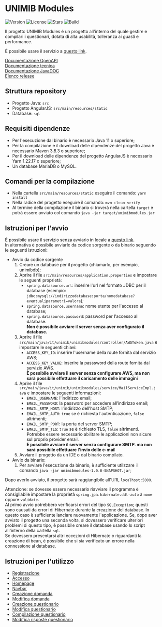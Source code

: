 # UNIMIB Modules

![Version](https://img.shields.io/badge/version-1.0.0-success)
![License](https://img.shields.io/github/license/UnimibSoftEngCourse2022/progetto-questionari-1-dev-team)
![Stars](https://img.shields.io/github/stars/UnimibSoftEngCourse2022/progetto-questionari-1-dev-team)
![Build](https://github.com/UnimibSoftEngCourse2022/progetto-questionari-1-dev-team/actions/workflows/build.yml/badge.svg)

Il progetto UNIMIB Modules è un progetto all'interno del quale gestire e compilari i questionari, dotata di alta usabilità, tolleranza ai guasti e performance.

È possibile usare il servizio a [questo link](http://unimibquestionari-env.eba-3behr9mi.eu-central-1.elasticbeanstalk.com/).

[Documentazione OpenAPI](https://unimibsoftengcourse2022.github.io/progetto-questionari-1-dev-team/)   
[Documentazione tecnica](https://github.com/UnimibSoftEngCourse2022/progetto-questionari-1-dev-team/blob/documentation/Documentation/DocumentoDiProgetto.pdf)  
[Documentazione JavaDOC](https://unimibsoftengcourse2022.github.io/progetto-questionari-1-dev-team/javadoc/)  
[Elenco release](https://github.com/UnimibSoftEngCourse2022/progetto-questionari-1-dev-team/releases)

## Struttura repository

- Progetto Java: `src`
- Progetto AngularJS: `src/main/resources/static`
- Database: `sql`

## Requisiti dipendenze

- Per l'esecuzione dal binario è necessario Java 11 o superiore;
- Per la compilazione e il download delle dipendenze del progetto Java è necessario Maven 3.8.3 o superiore;
- Per il download delle dipendenze del progetto AngularJS è necessario Yarn 1.22.17 o superiore;
- Un database MariaDB o MySQL.

## Comandi per la compilazione

- Nella cartella `src/main/resources/static` eseguire il comando: `yarn install`
- Nella radice del progetto eseguire il comando: `mvn clean verify`
- Al termine della compilazione il binario si troverà nella cartella `target` e potrà essere avviato col comando `java -jar target/unimibmodules.jar`

## Istruzioni per l'avvio
È possibile usare il servizio senza avviarlo in locale a [questo link](http://unimibquestionari-env.eba-3behr9mi.eu-central-1.elasticbeanstalk.com/).  
In alternativa è possibile avviarlo da codice sorgente o da binario seguendo le seguenti istruzioni:
- Avvio da codice sorgente
   1. Creare un database per il progetto (chiamarlo, per esempio, unimibdb);
   2. Aprire il file `src/main/resources/application.properties` e impostare le seguenti proprietà:
       * `spring.datasource.url`: inserire l'url nel formato JDBC per il database (esempio: `jdbc:mysql://indirizzodatabase:porta/nomedatabase?eventualiparametri=valore`);
       * `spring.datasource.username`: nome utente per l'accesso al database;
       * `spring.datasource.password`: password per l'accesso al database.  
      **Non è possibile avviare il server senza aver configurato il database.**
   3. Aprire il file `src/main/java/it/unimib/unimibmodules/controller/AWSToken.java` e impostare le seguenti chiavi:
       * `ACCESS_KEY_ID`: inserire l'username della route fornita dal servizio AWS;
       * `ACCESS_KEY_VALUE`: inserire la passsword della route fornita dal servizio AWS.  
      **È possibile avviare il server senza configurare AWS, ma non sarà possibile effettuare il caricamento delle immagini**
   4. Aprire il file `src/main/java/it/unimib/unimibmodules/service/MailServiceImpl.java` e impostare le seguenti informazioni:
       * `EMAIL_USERNAME`: l'indirizzo email;
       * `EMAIL_PASSWORD`: la password per accedere all'indirizzo email;
       * `EMAIL_SMTP_HOST`: l'indirizzo dell'host SMTP;
       * `EMAIL_SMTP_AUTH`: `true` se è richiesta l'autenticazione, `false` altrimenti;
       * `EMAIL_SMTP_PORT`: la porta del server SMTP;
       * `EMAIL_SMTP_TLS`: `true` se è richiesto TLS, `false` altrimenti.  
      Potrebbe essere necessario abilitare le applicazioni non sicure sul proprio provider email.  
      **È possibile avviare il server senza configurare SMTP. ma non sarà possibile effettuare l'invio delle e-mail**
   5. Avviare il progetto da un IDE o dal binario compilato.
- Avvio da binario:
   1. Per avviare l'esecuzione da binario, è sufficiente utilzzare il comando `java -jar unimibmodules-1.0.0-SNAPSHOT.jar`;  

Dopo averlo avviato, il progetto sarà raggiungibile all'URL `localhost:5000`.

Attenzione: se dovesse essere necessario riavviare il programma è consigliabile impostare la proprietà `spring.jpa.hibernate.ddl-auto` a `none` oppure `validate`.  
Al primo avvio potrebbero verificarsi errori del tipo `SQLException`; questi sono causati da errori di Hibernate durante la creazione del database. In questo caso è sufficiente lanciare nuovamente l'applicazione. Se, dopo aver avviato il progetto una seconda volta, si dovessero verificare ulteriori problemi di questo tipo, è possibile creare il database usando lo script all'interno della cartella `sql`.  
Se dovessero presentarsi altri eccezioni di Hibernate o riguardanti la creazione di bean, è possibile che si sia verificato un errore nella connessione al database.

## Istruzioni per l'utilizzo

- [Registrazione](https://github.com/UnimibSoftEngCourse2022/progetto-questionari-1-dev-team/wiki/Registrazione)
- [Accesso](https://github.com/UnimibSoftEngCourse2022/progetto-questionari-1-dev-team/wiki/Login)
- [Homepage](https://github.com/UnimibSoftEngCourse2022/progetto-questionari-1-dev-team/wiki/Homepage)
- [Navbar](https://github.com/UnimibSoftEngCourse2022/progetto-questionari-1-dev-team/wiki/Navbar)
- [Creazione domanda](https://github.com/UnimibSoftEngCourse2022/progetto-questionari-1-dev-team/wiki/Creazione-domanda)
- [Modifica domanda](https://github.com/UnimibSoftEngCourse2022/progetto-questionari-1-dev-team/wiki/Modifica-domanda)
- [Creazione questionario](https://github.com/UnimibSoftEngCourse2022/progetto-questionari-1-dev-team/wiki/Creazione-questionario)
- [Modifica questionario](https://github.com/UnimibSoftEngCourse2022/progetto-questionari-1-dev-team/wiki/Modifica-questionario)
- [Compilazione questionario](https://github.com/UnimibSoftEngCourse2022/progetto-questionari-1-dev-team/wiki/Compilazione-questionario)
- [Modifica risposte questionario](https://github.com/UnimibSoftEngCourse2022/progetto-questionari-1-dev-team/wiki/Modifica-risposte-questionario)
